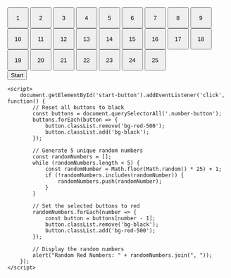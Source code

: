 <html lang="en">
<head>
    <meta charset="UTF-8">
    <meta name="viewport" content="width=device-width, initial-scale=1.0">
    <title>Number Grid App</title>
    <script src="https://cdn.tailwindcss.com"></script>
    <style>
        .number-button {
            width: 3rem;
            height: 3rem;
        }
    </style>
</head>
<body class="bg-gray-100 flex items-center justify-center min-h-screen">
    <div class="bg-white p-6 rounded-lg shadow-lg">
        <div id="number-grid" class="grid grid-cols-5 gap-2">
            <button class="number-button bg-black text-white rounded">1</button>
            <button class="number-button bg-black text-white rounded">2</button>
            <button class="number-button bg-black text-white rounded">3</button>
            <button class="number-button bg-black text-white rounded">4</button>
            <button class="number-button bg-black text-white rounded">5</button>
            <button class="number-button bg-black text-white rounded">6</button>
            <button class="number-button bg-black text-white rounded">7</button>
            <button class="number-button bg-black text-white rounded">8</button>
            <button class="number-button bg-black text-white rounded">9</button>
            <button class="number-button bg-black text-white rounded">10</button>
            <button class="number-button bg-black text-white rounded">11</button>
            <button class="number-button bg-black text-white rounded">12</button>
            <button class="number-button bg-black text-white rounded">13</button>
            <button class="number-button bg-black text-white rounded">14</button>
            <button class="number-button bg-black text-white rounded">15</button>
            <button class="number-button bg-black text-white rounded">16</button>
            <button class="number-button bg-black text-white rounded">17</button>
            <button class="number-button bg-black text-white rounded">18</button>
            <button class="number-button bg-black text-white rounded">19</button>
            <button class="number-button bg-black text-white rounded">20</button>
            <button class="number-button bg-black text-white rounded">21</button>
            <button class="number-button bg-black text-white rounded">22</button>
            <button class="number-button bg-black text-white rounded">23</button>
            <button class="number-button bg-black text-white rounded">24</button>
            <button class="number-button bg-black text-white rounded">25</button>
        </div>
        <div class="mt-4 flex justify-center">
            <button id="start-button" class="bg-blue-500 text-white px-4 py-2 rounded">Start</button>
        </div>
    </div>

    <script>
        document.getElementById('start-button').addEventListener('click', function() {
            // Reset all buttons to black
            const buttons = document.querySelectorAll('.number-button');
            buttons.forEach(button => {
                button.classList.remove('bg-red-500');
                button.classList.add('bg-black');
            });

            // Generate 5 unique random numbers
            const randomNumbers = [];
            while (randomNumbers.length < 5) {
                const randomNumber = Math.floor(Math.random() * 25) + 1;
                if (!randomNumbers.includes(randomNumber)) {
                    randomNumbers.push(randomNumber);
                }
            }

            // Set the selected buttons to red
            randomNumbers.forEach(number => {
                const button = buttons[number - 1];
                button.classList.remove('bg-black');
                button.classList.add('bg-red-500');
            });

            // Display the random numbers
            alert("Random Red Numbers: " + randomNumbers.join(", "));
        });
    </script>
</body>
</html>
